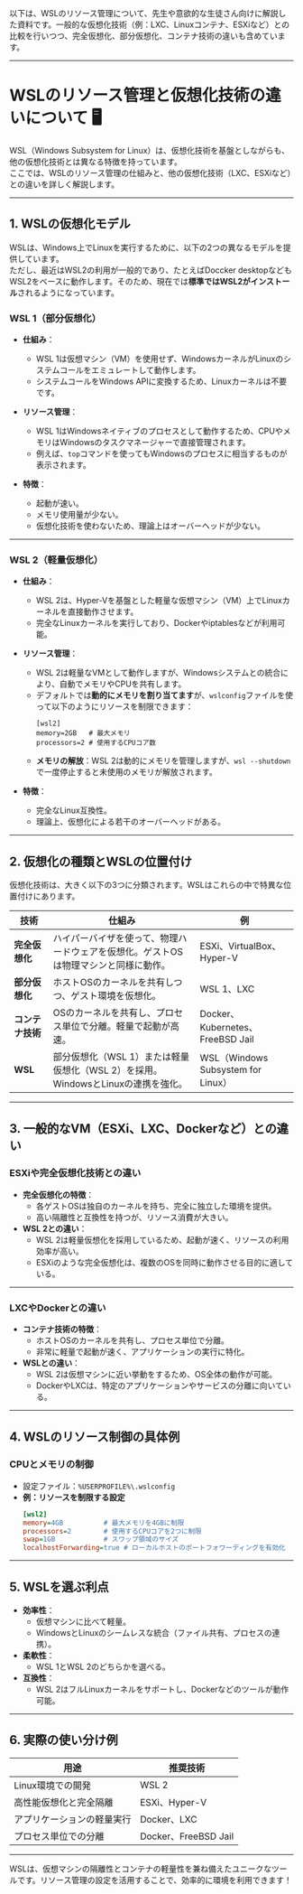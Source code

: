 以下は、WSLのリソース管理について、先生や意欲的な生徒さん向けに解説した資料です。一般的な仮想化技術（例：LXC、Linuxコンテナ、ESXiなど）との比較を行いつつ、完全仮想化、部分仮想化、コンテナ技術の違いも含めています。

---

# WSLのリソース管理と仮想化技術の違いについて 🖥️

WSL（Windows Subsystem for Linux）は、仮想化技術を基盤としながらも、他の仮想化技術とは異なる特徴を持っています。  
ここでは、WSLのリソース管理の仕組みと、他の仮想化技術（LXC、ESXiなど）との違いを詳しく解説します。

---

## **1. WSLの仮想化モデル**

WSLは、Windows上でLinuxを実行するために、以下の2つの異なるモデルを提供しています。  
ただし、最近はWSL2の利用が一般的であり、たとえばDoccker desktopなどもWSL2をベースに動作します。そのため、現在では**標準ではWSL2がインストール**されるようになっています。

### **WSL 1（部分仮想化）**
- **仕組み**：
  - WSL 1は仮想マシン（VM）を使用せず、WindowsカーネルがLinuxのシステムコールをエミュレートして動作します。
  - システムコールをWindows APIに変換するため、Linuxカーネルは不要です。

- **リソース管理**：
  - WSL 1はWindowsネイティブのプロセスとして動作するため、CPUやメモリはWindowsのタスクマネージャーで直接管理されます。
  - 例えば、`top`コマンドを使ってもWindowsのプロセスに相当するものが表示されます。

- **特徴**：
  - 起動が速い。
  - メモリ使用量が少ない。
  - 仮想化技術を使わないため、理論上はオーバーヘッドが少ない。

---

### **WSL 2（軽量仮想化）**
- **仕組み**：
  - WSL 2は、Hyper-Vを基盤とした軽量な仮想マシン（VM）上でLinuxカーネルを直接動作させます。
  - 完全なLinuxカーネルを実行しており、Dockerやiptablesなどが利用可能。

- **リソース管理**：
  - WSL 2は軽量なVMとして動作しますが、Windowsシステムとの統合により、自動でメモリやCPUを共有します。
  - デフォルトでは**動的にメモリを割り当てます**が、`wslconfig`ファイルを使って以下のようにリソースを制限できます：
    ```plaintext
    [wsl2]
    memory=2GB   # 最大メモリ
    processors=2 # 使用するCPUコア数
    ```
  - **メモリの解放**：WSL 2は動的にメモリを管理しますが、`wsl --shutdown`で一度停止すると未使用のメモリが解放されます。

- **特徴**：
  - 完全なLinux互換性。
  - 理論上、仮想化による若干のオーバーヘッドがある。

---

## **2. 仮想化の種類とWSLの位置付け**

仮想化技術は、大きく以下の3つに分類されます。WSLはこれらの中で特異な位置付けにあります。

| **技術**                | **仕組み**                                                                                   | **例**                                    |
|-------------------------|--------------------------------------------------------------------------------------------|------------------------------------------|
| **完全仮想化**          | ハイパーバイザを使って、物理ハードウェアを仮想化。ゲストOSは物理マシンと同様に動作。         | ESXi、VirtualBox、Hyper-V                |
| **部分仮想化**          | ホストOSのカーネルを共有しつつ、ゲスト環境を仮想化。                                         | WSL 1、LXC                               |
| **コンテナ技術**        | OSのカーネルを共有し、プロセス単位で分離。軽量で起動が高速。                                 | Docker、Kubernetes、FreeBSD Jail         |
| **WSL**                | 部分仮想化（WSL 1）または軽量仮想化（WSL 2）を採用。WindowsとLinuxの連携を強化。             | WSL（Windows Subsystem for Linux）       |

---

## **3. 一般的なVM（ESXi、LXC、Dockerなど）との違い**

### **ESXiや完全仮想化技術との違い**
- **完全仮想化の特徴**：
  - 各ゲストOSは独自のカーネルを持ち、完全に独立した環境を提供。
  - 高い隔離性と互換性を持つが、リソース消費が大きい。
- **WSL 2との違い**：
  - WSL 2は軽量仮想化を採用しているため、起動が速く、リソースの利用効率が高い。
  - ESXiのような完全仮想化は、複数のOSを同時に動作させる目的に適している。

---

### **LXCやDockerとの違い**
- **コンテナ技術の特徴**：
  - ホストOSのカーネルを共有し、プロセス単位で分離。
  - 非常に軽量で起動が速く、アプリケーションの実行に特化。
- **WSLとの違い**：
  - WSL 2は仮想マシンに近い挙動をするため、OS全体の動作が可能。
  - DockerやLXCは、特定のアプリケーションやサービスの分離に向いている。

---

## **4. WSLのリソース制御の具体例**

### **CPUとメモリの制御**
- 設定ファイル：`%USERPROFILE%\.wslconfig`
- **例：リソースを制限する設定**
  ```ini
  [wsl2]
  memory=4GB          # 最大メモリを4GBに制限
  processors=2        # 使用するCPUコアを2つに制限
  swap=1GB            # スワップ領域のサイズ
  localhostForwarding=true # ローカルホストのポートフォワーディングを有効化
  ```

---

## **5. WSLを選ぶ利点**

- **効率性**：
  - 仮想マシンに比べて軽量。
  - WindowsとLinuxのシームレスな統合（ファイル共有、プロセスの連携）。
- **柔軟性**：
  - WSL 1とWSL 2のどちらかを選べる。
- **互換性**：
  - WSL 2はフルLinuxカーネルをサポートし、Dockerなどのツールが動作可能。

---

## **6. 実際の使い分け例**

| **用途**                   | **推奨技術**                         |
|----------------------------|-------------------------------------|
| Linux環境での開発          | WSL 2                              |
| 高性能仮想化と完全隔離     | ESXi、Hyper-V                      |
| アプリケーションの軽量実行 | Docker、LXC                        |
| プロセス単位での分離       | Docker、FreeBSD Jail               |

---

WSLは、仮想マシンの隔離性とコンテナの軽量性を兼ね備えたユニークなツールです。リソース管理の設定を活用することで、効率的に環境を利用できます！